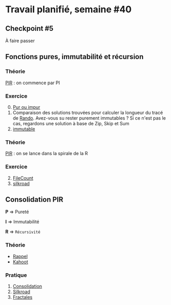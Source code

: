 # Travail planifié, semaine #40

## Checkpoint #5
À faire passer

##  Fonctions pures, immutabilité et récursion
### Théorie
[PIR](../supports/source/04-PIR1.md) : on commence par PI

###  Exercice
0. [Pur ou impur](../exos/vrac/PureImpureA.pdf)
1. Comparaison des solutions trouvées pour calculer la longueur du tracé de [Rando](../exos/randoPureZip/README.md). Avez-vous su rester purement immutables ? Si ce n'est pas le cas, regardons une solution à base de Zip, Skip et Sum
2. [immutable](../exos/immutable)

### Théorie
[PIR](../supports/source/04-PIR1.md) : on se lance dans la spirale de la R

###  Exercice
2. [FileCount](../exos/filecount)
3. [silkroad](../exos/silkroad)

## Consolidation PIR
**P** => Pureté

**I** => Immutabilité

**R** => `Récursivité`

### Théorie
- [Rappel](../supports/source/04-PIR1.md)
- [Kahoot](https://create.kahoot.it/share/323-pir/77789aa7-ef7d-4566-99f2-af08276fa611)

### Pratique

1. [Consolidation](../exos/running)
2. [Silkroad](../exos/silkroad)
3. [Fractales](../exos/fractale)
